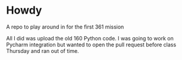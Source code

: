 # Howdy
A repo to play around in for the first 361 mission

All I did was upload the old 160 Python code. I was going to work on Pycharm integration but wanted to open the pull request before class Thursday and ran out of time.
